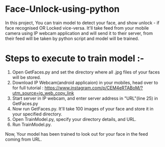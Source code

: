 # Face-Unlock-using-python

In this project, You can train model to detect your face, and show unlock - if face recognised OR Locked vice-versa.
It'll take feed from your mobile camera using IP webcam application and will send it to their server, from their feed will be taken by python script and model will be trained.

# Steps to execute to train model :-
1. Open GetFaces.py and set the directory where all .jpg files of your faces will be stored.
2. Download IP Webcam(android applicaion) in your mobiles, head over to for full tutorial : https://www.instagram.com/p/CEM4eRTABoM/?utm_source=ig_web_copy_link
3. Start server in IP webcam, and enter server address in "URL"(line 25) in GetFaces.py
4. Now run GetFaces.py. It'll take 100 images of your face and store it in your specified directory. 
5. Open TrainModel.py, specify your directory details, and URL. 
6. Run TrainModel.py. 

Now, Your model has been trained to look out for your face in the feed coming from URL. 
